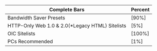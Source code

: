 | Complete Bars | Percent |
|----------|----------|
| Bandwidth Saver Presets | [90%] |
| HTTP-Only Web 1.0 & 2.0(*Legacy HTML) Sitelists | [5%] |
| OIC Sitelists | [100%] |
| PCs Recommended | [1%] |
